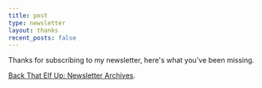 ```yaml
---
title: post
type: newsletter
layout: thanks
recent_posts: false
---
```


Thanks for subscribing to my newsletter, here's what you've been missing.

[Back That Elf Up: Newsletter Archives](https://us5.campaign-archive.com/home/?u=8ac42c027c15ee52a0e2644af&id=2e68440dab).
